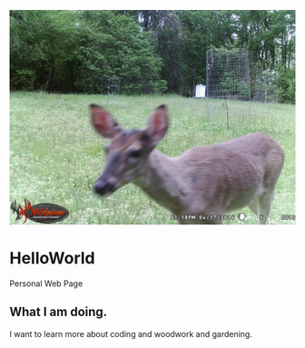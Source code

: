 ![headshot](WGI_0010.JPG)

# HelloWorld
Personal Web Page

## What I am doing.
I want to learn more about coding and woodwork and gardening.

